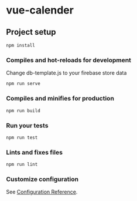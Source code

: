 # vue-calender

## Project setup
```
npm install
```

### Compiles and hot-reloads for development

Change db-template.js to your firebase store data

```
npm run serve
```

### Compiles and minifies for production
```
npm run build
```

### Run your tests
```
npm run test
```

### Lints and fixes files
```
npm run lint
```

### Customize configuration
See [Configuration Reference](https://cli.vuejs.org/config/).
